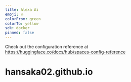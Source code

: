 ```yaml
---
title: Alexa Ai
emoji: 🔥
colorFrom: green
colorTo: yellow
sdk: docker
pinned: false
---
```


Check out the configuration reference at https://huggingface.co/docs/hub/spaces-config-reference
# hansaka02.github.io
